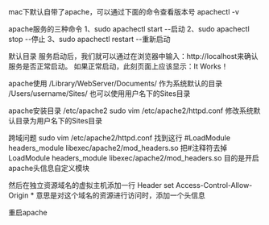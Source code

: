 mac下默认自带了apache，可以通过下面的命令查看版本号
apachectl -v

apache服务的三种命令
1、sudo apachectl start   --启动
2、sudo apachectl stop    --停止
3、sudo apachectl restart --重新启动

默认目录
服务启动后，我们就可以通过在浏览器中输入：http://localhost来确认服务是否正常启动。
如果正常启动，此刻页面上应该显示：It Works！

apache使用
    /Library/WebServer/Documents/ 作为系统默认的目录
    /Users/username/Sites/ 也可以使用用户名下的Sites目录

apache安装目录
    /etc/apache2
sudo vim /etc/apache2/httpd.conf 修改系统默认目录为用户名下的Sites目录


跨域问题
sudo vim /etc/apache2/httpd.conf
找到这行
#LoadModule headers_module libexec/apache2/mod_headers.so
把#注释符去掉
LoadModule headers_module libexec/apache2/mod_headers.so
目的是开启apache头信息自定义模块

然后在独立资源域名的虚拟主机添加一行
Header set Access-Control-Allow-Origin *
意思是对这个域名的资源进行访问时，添加一个头信息

重启apache